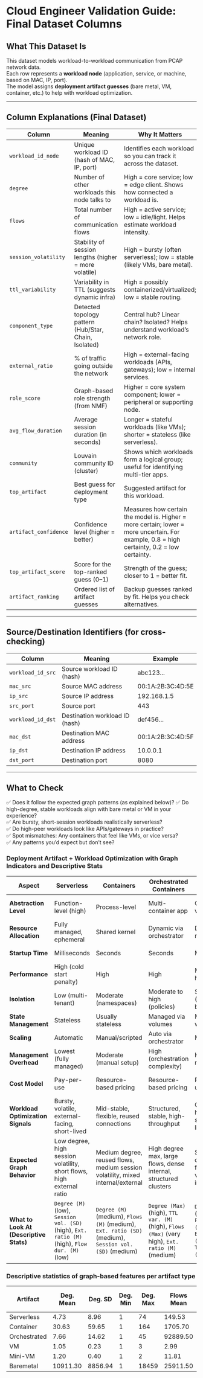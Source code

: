 # Cloud Engineer Validation Guide: Final Dataset Columns

## What This Dataset Is

This dataset models workload-to-workload communication from PCAP network data.  
Each row represents a **workload node** (application, service, or machine, based on MAC, IP, port).  
The model assigns **deployment artifact guesses** (bare metal, VM, container, etc.) to help with workload optimization.

---

## Column Explanations (Final Dataset)

| **Column**            | **Meaning**                                         | **Why It Matters**                                                                 | **Example**                           |
|-----------------------|-------------------------------------------------------------------|------------------------------------------------------------------------------------|---------------------------------------|
| `workload_id_node`    | Unique workload ID (hash of MAC, IP, port)                         | Identifies each workload so you can track it across the dataset.                   | abc123...                              |
| `degree`              | Number of other workloads this node talks to                      | High = core service; low = edge client. Shows how connected a workload is.         | 12 = core API; 2 = edge client        |
| `flows`               | Total number of communication flows                               | High = active service; low = idle/light. Helps estimate workload intensity.        | 100 = active; 5 = light               |
| `session_volatility`  | Stability of session lengths (higher = more volatile)              | High = bursty (often serverless); low = stable (likely VMs, bare metal).           | 0.3 = stable; 1.2 = bursty            |
| `ttl_variability`     | Variability in TTL (suggests dynamic infra)                        | High = possibly containerized/virtualized; low = stable routing.                   | 1.5 = unstable; 0.2 = stable          |
| `component_type`      | Detected topology pattern (Hub/Star, Chain, Isolated)              | Central hub? Linear chain? Isolated? Helps understand workload’s network role.     | Hub/Star = central node, many peers   |
| `external_ratio`      | % of traffic going outside the network                            | High = external-facing workloads (APIs, gateways); low = internal services.        | 0.9 = mostly external; 0.1 = internal |
| `role_score`          | Graph-based role strength (from NMF)                               | Higher = core system component; lower = peripheral or supporting node.             | 0.8 = core service; 0.2 = peripheral  |
| `avg_flow_duration`   | Average session duration (in seconds)                              | Longer = stateful workloads (like VMs); shorter = stateless (like serverless).     | 300 = long; 10 = short                |
| `community`           | Louvain community ID (cluster)                                     | Shows which workloads form a logical group; useful for identifying multi-tier apps.| 5 = grouped with 5 other nodes        |
| `top_artifact`        | Best guess for deployment type                                     | Suggested artifact for this workload.                                              | vm, container, baremetal              |
| `artifact_confidence` | Confidence level (higher = better)                                  | Measures how certain the model is. Higher = more certain; lower = more uncertain. For example, 0.8 = high certainty, 0.2 = low certainty.
| `top_artifact_score`  | Score for the top-ranked guess (0–1)                               | Strength of the guess; closer to 1 = better fit.                                   | 0.85 = strong match                   |
| `artifact_ranking`    | Ordered list of artifact guesses                                   | Backup guesses ranked by fit. Helps you check alternatives.                        | ["container", "vm", "baremetal"]      |

---

## Source/Destination Identifiers (for cross-checking)

| **Column**         | **Meaning**                     | **Example**            |
|--------------------|--------------------------------|------------------------|
| `workload_id_src`  | Source workload ID (hash)       | abc123...              |
| `mac_src`          | Source MAC address             | 00:1A:2B:3C:4D:5E      |
| `ip_src`           | Source IP address              | 192.168.1.5            |
| `src_port`         | Source port                    | 443                    |
| `workload_id_dst`  | Destination workload ID (hash) | def456...              |
| `mac_dst`          | Destination MAC address        | 00:1A:2B:3C:4D:5F      |
| `ip_dst`           | Destination IP address         | 10.0.0.1               |
| `dst_port`         | Destination port               | 8080                   |

---

## What to Check
✅ Does it follow the expected graph patterns (as explained below)?
✅ Do high-degree, stable workloads align with bare metal or VM in your experience?  
✅ Are bursty, short-session workloads realistically serverless?  
✅ Do high-peer workloads look like APIs/gateways in practice?  
✅ Spot mismatches: Any containers that feel like VMs, or vice versa?  
✅ Any patterns you’d expect but don’t see?



### Deployment Artifact + Workload Optimization with Graph Indicators and Descriptive Stats

| **Aspect**                      | **Serverless**                                                                 | **Containers**                                                           | **Orchestrated Containers**                                                   | **VMs**                                                                       | **Mini-VMs**                                                                  | **Baremetal**                                                                 |
|----------------------------------|--------------------------------------------------------------------------------|--------------------------------------------------------------------------|--------------------------------------------------------------------------------|--------------------------------------------------------------------------------|--------------------------------------------------------------------------------|--------------------------------------------------------------------------------|
| **Abstraction Level**           | Function-level (high)                                                         | Process-level                                                            | Multi-container app                                                           | OS-level virtualization                                                       | Lightweight OS virtualization                                                 | Hardware-level (no abstraction)                                               |
| **Resource Allocation**         | Fully managed, ephemeral                                                      | Shared kernel                                                            | Dynamic via orchestrator                                                      | Dedicated resources                                                            | Lower overhead per VM                                                         | Full machine control                                                          |
| **Startup Time**                | Milliseconds                                                                  | Seconds                                                                  | Seconds                                                                       | Minutes                                                                        | Milliseconds                                                                  | Instant (if running)                                                          |
| **Performance**                 | High (cold start penalty)                                                     | High                                                                     | High                                                                          | Moderate to high                                                               | High                                                                          | Highest                                                                       |
| **Isolation**                   | Low (multi-tenant)                                                            | Moderate (namespaces)                                                    | Moderate to high (policies)                                                   | Strong (hardware-based)                                                       | Strong (lightweight isolation)                                                | None (full access)                                                            |
| **State Management**            | Stateless                                                                     | Usually stateless                                                        | Managed via volumes                                                           | Managed with storage                                                           | Managed with storage                                                          | Full control                                                                  |
| **Scaling**                     | Automatic                                                                     | Manual/scripted                                                          | Auto via orchestrator                                                         | Manual                                                                         | Fast auto-scaling                                                             | Manual                                                                        |
| **Management Overhead**         | Lowest (fully managed)                                                        | Moderate (manual setup)                                                  | High (orchestration complexity)                                               | High (OS, networking)                                                          | Moderate                                                                      | Highest (full admin lifecycle)                                                |
| **Cost Model**                  | Pay-per-use                                                                   | Resource-based pricing                                                   | Resource-based pricing                                                        | Pay per VM uptime                                                              | Pay per lightweight VM                                                       | Fixed cost (CapEx hardware)                                                   |
| **Workload Optimization Signals** | Bursty, volatile, external-facing, short-lived                                | Mid-stable, flexible, reused connections                                 | Structured, stable, high-throughput                                           | Compliance-heavy, stable, long-lived                                           | Hybrid, burst-handling, scalable                                             | Throughput-intensive, compliance-bound, internal-only                         |
| **Expected Graph Behavior**     | Low degree, high session volatility, short flows, high external ratio         | Medium degree, reused flows, medium session volatility, mixed internal/external | High degree max, large flows, dense internal, structured clusters              | Stable degree, long flows, low volatility, internal-only                      | Short-medium flows, mixed volatility, moderate community structure            | Central nodes, high flow volume, low external ratio, stable graph roles       |
| **What to Look At (Descriptive Stats)** | `Degree (M)` (low), `Session vol. (SD)` (high), `Ext. ratio (M)` (high), `Flow dur. (M)` (low) | `Degree (M)` (medium), `Flows (M)` (medium), `Ext. ratio (SD)` (medium), `Session vol. (SD)` (medium) | `Degree (Max)` (high), `TTL var. (M)` (high), `Flows (Max)` (very high), `Ext. ratio (M)` (medium) | `Degree (SD)` (very low), `Flow dur. (M)` (high), `Ext. ratio (M)` (low), `TTL var. (SD)` (low) | `Flow dur. (M)` (medium-high), `Session vol. (SD)` (high), `Ext. ratio (SD)` (medium) | `Degree (M)` (very high), `Flows (M)` (very high), `Ext. ratio (M)` (very low), `TTL var. (M)` (low) |






### Descriptive statistics of graph-based features per artifact type

| **Artifact**     | **Deg. Mean** | **Deg. SD** | **Deg. Min** | **Deg. Max** | **Flows Mean** | **Flows SD** | **Flows Min** | **Flows Max** | **Sess. Vol. Mean** | **Sess. Vol. SD** | **TTL Var. Mean** | **TTL Var. SD** | **Ext. Ratio Mean** | **Ext. Ratio SD** | **Role Mean** | **Role SD** | **Role Min** | **Role Max** | **Flow Dur. Mean** | **Flow Dur. SD** | **Flow Dur. Min** | **Flow Dur. Max** | **Comm. Size Mean** | **Comm. Size SD** | **Comm. Size Min** | **Comm. Size Max** | **Component Type** |
|------------------|---------------|-------------|--------------|--------------|----------------|--------------|---------------|---------------|---------------------|-------------------|-------------------|------------------|----------------------|---------------------|--------------|-------------|-------------|-------------|--------------------|------------------|--------------------|--------------------|---------------------|--------------------|---------------------|---------------------|--------------------|
| Serverless       | 4.73          | 8.96        | 1            | 74           | 149.53         | 467.78       | 1             | 8563          | 1935.58             | 798.06            | 7.76              | 6.13             | 0.95                 | 0.17                | 9.25         | 16.40       | 0           | 62.19        | 45.31              | 63.02             | 0                  | 1121.30            | 6829.40             | 15009.20           | 2                   | 41585               | Hub/Star           |
| Container        | 30.63         | 59.65       | 1            | 164          | 1705.70        | 5004.93      | 1             | 24288         | 2246.60             | 899.64            | 22.88             | 10.58            | 0.09                 | 0.26                | 9.12         | 8.29        | 0           | 58.48        | 26.03              | 40.48             | 0                  | 338.12             | 515.11              | 423.29             | 2                   | 1042                | Hub/Star           |
| Orchestrated     | 7.66          | 14.62       | 1            | 45           | 92889.50       | 410057.00    | 1             | 2001230       | 1591.84             | 804.20            | 33.20             | 19.08            | 0.32                 | 0.43                | 6.21         | 9.63        | 0           | 32.18        | 28.30              | 62.68             | 0                  | 589.32             | 13364.90            | 19346.70           | 2                   | 41585               | Hub/Star           |
| VM               | 1.05          | 0.23        | 1            | 3            | 2.99           | 5.47         | 2             | 340           | 3171.18             | 878.90            | 14.36             | 8.28             | 0.04                 | 0.17                | 64.25        | 1.11        | 41.93        | 64.55        | 51.72              | 266.32            | 0                  | 3105.42            | 41532.50            | 1467.49            | 7                   | 41585               | Hub/Star           |
| Mini-VM          | 1.20          | 0.40        | 1            | 2            | 11.81          | 118.17       | 2             | 2043          | 1684.83             | 953.38            | 6.92              | 2.92             | 0.03                 | 0.13                | 19.16        | 21.11       | 0.01         | 61.89        | 567.27             | 287.31            | 0                  | 1203.22            | 3995.92             | 1769.40            | 5                   | 4886                | Hub/Star           |
| Baremetal        | 10911.30      | 8856.94     | 1            | 18459        | 25911.50       | 20020.20     | 1             | 147506        | 2765.00             | 801.10            | 12.38             | 5.82             | 0.28                 | 0.41                | 3.20         | 10.41       | 0            | 62.19        | 287.40             | 585.68            | 0                  | 3150.82            | 27901.60            | 18766.00           | 1                   | 41585               | Hub/Star           |


